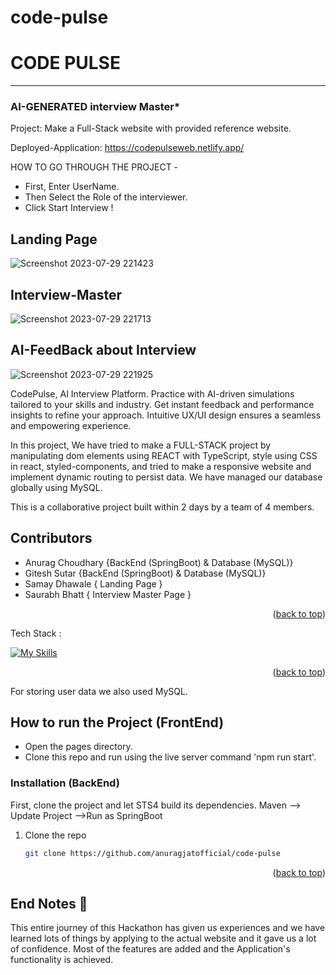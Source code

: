 # code-pulse

# CODE PULSE

-----
###  AI-GENERATED interview Master* 

Project: Make a Full-Stack website with provided reference website.

Deployed-Application: https://codepulseweb.netlify.app/

HOW TO GO THROUGH THE PROJECT -
- First, Enter UserName.
- Then Select the Role of the interviewer.
- Click Start Interview !

## Landing Page 

![Screenshot 2023-07-29 221423](https://github.com/anuragjatofficial/code-pulse/assets/121215502/f714844a-0112-4a76-83c1-4dbb373c7b78)


## Interview-Master

![Screenshot 2023-07-29 221713](https://github.com/anuragjatofficial/code-pulse/assets/121215502/eec8e0d3-05e2-4ce6-921b-fe010017af20)


## AI-FeedBack about Interview

![Screenshot 2023-07-29 221925](https://github.com/anuragjatofficial/code-pulse/assets/121215502/4b6f029e-832f-45b5-8cc1-d2aa94331feb)


CodePulse, AI Interview Platform. Practice with AI-driven simulations tailored to your skills and industry. Get instant feedback and performance insights to refine your approach. Intuitive UX/UI design ensures a seamless and empowering experience.

In this project, We have tried to make a FULL-STACK project by manipulating dom elements using REACT with TypeScript, style using CSS in react, styled-components, and tried to make a responsive website and implement dynamic routing to persist data. We have managed our database globally using MySQL. 

This is a collaborative project built within 2 days by a team of 4 members.


 ## Contributors <br/>
 - Anurag Choudhary {BackEnd (SpringBoot) & Database (MySQL)}<br/>
 - Gitesh Sutar {BackEnd (SpringBoot) & Database (MySQL)}<br/>
 - Samay Dhawale { Landing Page }<br/>
 - Saurabh Bhatt { Interview Master Page }<br/>
 
 <p align="right">(<a href="#readme-top">back to top</a>)</p>


Tech Stack :

[![My Skills](https://skillicons.dev/icons?i=java,spring,maven,mysql,github,postman,hibernate,react,typescript,css,vscode&theme=light)](https://skillicons.dev)
<p align="right">(<a href="#readme-top">back to top</a>)</p>

For storing user data we also used MySQL.

## How to run the Project (FrontEnd)
* Open the pages directory.
* Clone this repo and run using the live server command 'npm run start'.

### Installation (BackEnd)

First, clone the project and let STS4 build its dependencies. Maven --> Update Project -->Run as SpringBoot

1. Clone the repo
   ```sh
   git clone https://github.com/anuragjatofficial/code-pulse
   ```


<p align="right">(<a href="#readme-top">back to top</a>)</p>

## End Notes 📑
This entire journey of this Hackathon has given us experiences and we have learned lots of things by applying to the actual website and it gave us a lot of confidence. Most of the features are added and the Application's functionality is achieved.
